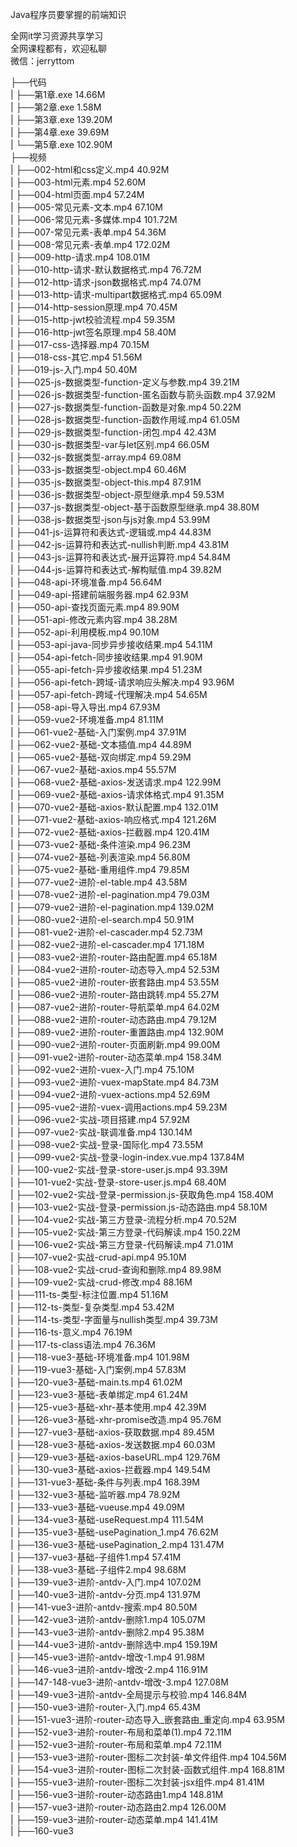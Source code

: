 Java程序员要掌握的前端知识

全网it学习资源共享学习<br>全网课程都有，欢迎私聊<br>微信：jerryttom<br>

├──代码<br> | ├──第1章.exe 14.66M<br> | ├──第2章.exe 1.58M<br> | ├──第3章.exe 139.20M<br> | ├──第4章.exe 39.69M<br> | └──第5章.exe 102.90M<br> ├──视频<br> | ├──002-html和css定义.mp4 40.92M<br> | ├──003-html元素.mp4 52.60M<br> | ├──004-html页面.mp4 57.24M<br> | ├──005-常见元素-文本.mp4 67.10M<br> | ├──006-常见元素-多媒体.mp4 101.72M<br> | ├──007-常见元素-表单.mp4 54.36M<br> | ├──008-常见元素-表单.mp4 172.02M<br> | ├──009-http-请求.mp4 108.01M<br> | ├──010-http-请求-默认数据格式.mp4 76.72M<br> | ├──012-http-请求-json数据格式.mp4 74.07M<br> | ├──013-http-请求-multipart数据格式.mp4 65.09M<br> | ├──014-http-session原理.mp4 70.45M<br> | ├──015-http-jwt校验流程.mp4 59.35M<br> | ├──016-http-jwt签名原理.mp4 58.40M<br> | ├──017-css-选择器.mp4 70.15M<br> | ├──018-css-其它.mp4 51.56M<br> | ├──019-js-入门.mp4 50.40M<br> | ├──025-js-数据类型-function-定义与参数.mp4 39.21M<br> | ├──026-js-数据类型-function-匿名函数与箭头函数.mp4 37.92M<br> | ├──027-js-数据类型-function-函数是对象.mp4 50.22M<br> | ├──028-js-数据类型-function-函数作用域.mp4 61.05M<br> | ├──029-js-数据类型-function-闭包.mp4 42.43M<br> | ├──030-js-数据类型-var与let区别.mp4 66.05M<br> | ├──032-js-数据类型-array.mp4 69.08M<br> | ├──033-js-数据类型-object.mp4 60.46M<br> | ├──035-js-数据类型-object-this.mp4 87.91M<br> | ├──036-js-数据类型-object-原型继承.mp4 59.53M<br> | ├──037-js-数据类型-object-基于函数原型继承.mp4 38.80M<br> | ├──038-js-数据类型-json与js对象.mp4 53.99M<br> | ├──041-js-运算符和表达式-逻辑或.mp4 44.83M<br> | ├──042-js-运算符和表达式-nullish判断.mp4 43.81M<br> | ├──043-js-运算符和表达式-展开运算符.mp4 54.84M<br> | ├──044-js-运算符和表达式-解构赋值.mp4 39.82M<br> | ├──048-api-环境准备.mp4 56.64M<br> | ├──049-api-搭建前端服务器.mp4 62.93M<br> | ├──050-api-查找页面元素.mp4 89.90M<br> | ├──051-api-修改元素内容.mp4 38.28M<br> | ├──052-api-利用模板.mp4 90.10M<br> | ├──053-api-java-同步异步接收结果.mp4 54.11M<br> | ├──054-api-fetch-同步接收结果.mp4 91.90M<br> | ├──055-api-fetch-异步接收结果.mp4 51.23M<br> | ├──056-api-fetch-跨域-请求响应头解决.mp4 93.96M<br> | ├──057-api-fetch-跨域-代理解决.mp4 54.65M<br> | ├──058-api-导入导出.mp4 67.93M<br> | ├──059-vue2-环境准备.mp4 81.11M<br> | ├──061-vue2-基础-入门案例.mp4 37.91M<br> | ├──062-vue2-基础-文本插值.mp4 44.89M<br> | ├──065-vue2-基础-双向绑定.mp4 59.29M<br> | ├──067-vue2-基础-axios.mp4 55.57M<br> | ├──068-vue2-基础-axios-发送请求.mp4 122.99M<br> | ├──069-vue2-基础-axios-请求体格式.mp4 91.35M<br> | ├──070-vue2-基础-axios-默认配置.mp4 132.01M<br> | ├──071-vue2-基础-axios-响应格式.mp4 121.26M<br> | ├──072-vue2-基础-axios-拦截器.mp4 120.41M<br> | ├──073-vue2-基础-条件渲染.mp4 96.23M<br> | ├──074-vue2-基础-列表渲染.mp4 56.80M<br> | ├──075-vue2-基础-重用组件.mp4 79.85M<br> | ├──077-vue2-进阶-el-table.mp4 43.58M<br> | ├──078-vue2-进阶-el-pagination.mp4 79.03M<br> | ├──079-vue2-进阶-el-pagination.mp4 139.02M<br> | ├──080-vue2-进阶-el-search.mp4 50.91M<br> | ├──081-vue2-进阶-el-cascader.mp4 52.73M<br> | ├──082-vue2-进阶-el-cascader.mp4 171.18M<br> | ├──083-vue2-进阶-router-路由配置.mp4 65.18M<br> | ├──084-vue2-进阶-router-动态导入.mp4 52.53M<br> | ├──085-vue2-进阶-router-嵌套路由.mp4 53.55M<br> | ├──086-vue2-进阶-router-路由跳转.mp4 55.27M<br> | ├──087-vue2-进阶-router-导航菜单.mp4 64.02M<br> | ├──088-vue2-进阶-router-动态路由.mp4 79.12M<br> | ├──089-vue2-进阶-router-重置路由.mp4 132.90M<br> | ├──090-vue2-进阶-router-页面刷新.mp4 99.00M<br> | ├──091-vue2-进阶-router-动态菜单.mp4 158.34M<br> | ├──092-vue2-进阶-vuex-入门.mp4 75.10M<br> | ├──093-vue2-进阶-vuex-mapState.mp4 84.73M<br> | ├──094-vue2-进阶-vuex-actions.mp4 52.69M<br> | ├──095-vue2-进阶-vuex-调用actions.mp4 59.23M<br> | ├──096-vue2-实战-项目搭建.mp4 57.92M<br> | ├──097-vue2-实战-联调准备.mp4 130.14M<br> | ├──098-vue2-实战-登录-国际化.mp4 73.55M<br> | ├──099-vue2-实战-登录-login-index.vue.mp4 137.84M<br> | ├──100-vue2-实战-登录-store-user.js.mp4 93.39M<br> | ├──101-vue2-实战-登录-store-user.js.mp4 68.40M<br> | ├──102-vue2-实战-登录-permission.js-获取角色.mp4 158.40M<br> | ├──103-vue2-实战-登录-permission.js-动态路由.mp4 58.10M<br> | ├──104-vue2-实战-第三方登录-流程分析.mp4 70.52M<br> | ├──105-vue2-实战-第三方登录-代码解读.mp4 150.22M<br> | ├──106-vue2-实战-第三方登录-代码解读.mp4 71.01M<br> | ├──107-vue2-实战-crud-api.mp4 95.10M<br> | ├──108-vue2-实战-crud-查询和删除.mp4 89.98M<br> | ├──109-vue2-实战-crud-修改.mp4 88.16M<br> | ├──111-ts-类型-标注位置.mp4 51.16M<br> | ├──112-ts-类型-复杂类型.mp4 53.42M<br> | ├──114-ts-类型-字面量与nullish类型.mp4 39.73M<br> | ├──116-ts-意义.mp4 76.19M<br> | ├──117-ts-class语法.mp4 76.36M<br> | ├──118-vue3-基础-环境准备.mp4 101.98M<br> | ├──119-vue3-基础-入门案例.mp4 57.83M<br> | ├──120-vue3-基础-main.ts.mp4 61.02M<br> | ├──123-vue3-基础-表单绑定.mp4 61.24M<br> | ├──125-vue3-基础-xhr-基本使用.mp4 42.39M<br> | ├──126-vue3-基础-xhr-promise改造.mp4 95.76M<br> | ├──127-vue3-基础-axios-获取数据.mp4 89.45M<br> | ├──128-vue3-基础-axios-发送数据.mp4 60.03M<br> | ├──129-vue3-基础-axios-baseURL.mp4 129.76M<br> | ├──130-vue3-基础-axios-拦截器.mp4 149.54M<br> | ├──131-vue3-基础-条件与列表.mp4 168.39M<br> | ├──132-vue3-基础-监听器.mp4 78.92M<br> | ├──133-vue3-基础-vueuse.mp4 49.09M<br> | ├──134-vue3-基础-useRequest.mp4 111.54M<br> | ├──135-vue3-基础-usePagination_1.mp4 76.62M<br> | ├──136-vue3-基础-usePagination_2.mp4 131.47M<br> | ├──137-vue3-基础-子组件1.mp4 57.41M<br> | ├──138-vue3-基础-子组件2.mp4 98.68M<br> | ├──139-vue3-进阶-antdv-入门.mp4 107.02M<br> | ├──140-vue3-进阶-antdv-分页.mp4 131.97M<br> | ├──141-vue3-进阶-antdv-搜索.mp4 80.50M<br> | ├──142-vue3-进阶-antdv-删除1.mp4 105.07M<br> | ├──143-vue3-进阶-antdv-删除2.mp4 95.38M<br> | ├──144-vue3-进阶-antdv-删除选中.mp4 159.19M<br> | ├──145-vue3-进阶-antdv-增改-1.mp4 91.98M<br> | ├──146-vue3-进阶-antdv-增改-2.mp4 116.91M<br> | ├──147-148-vue3-进阶-antdv-增改-3.mp4 127.08M<br> | ├──149-vue3-进阶-antdv-全局提示与校验.mp4 146.84M<br> | ├──150-vue3-进阶-router-入门.mp4 65.43M<br> | ├──151-vue3-进阶-router-动态导入_嵌套路由_重定向.mp4 63.95M<br> | ├──152-vue3-进阶-router-布局和菜单(1).mp4 72.11M<br> | ├──152-vue3-进阶-router-布局和菜单.mp4 72.11M<br> | ├──153-vue3-进阶-router-图标二次封装-单文件组件.mp4 104.56M<br> | ├──154-vue3-进阶-router-图标二次封装-函数式组件.mp4 168.81M<br> | ├──155-vue3-进阶-router-图标二次封装-jsx组件.mp4 81.41M<br> | ├──156-vue3-进阶-router-动态路由1.mp4 148.81M<br> | ├──157-vue3-进阶-router-动态路由2.mp4 126.00M<br> | ├──159-vue3-进阶-router-动态菜单.mp4 141.41M<br> | ├──160-vue3
